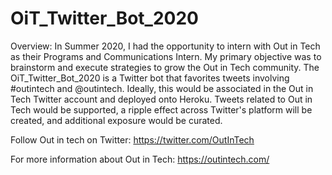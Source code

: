 # OiT_Twitter_Bot_2020

Overview: In Summer 2020, I had the opportunity to intern with Out in Tech as their Programs and Communications Intern. My primary objective was to brainstorm and execute strategies to grow the Out in Tech community. The OiT_Twitter_Bot_2020 is a Twitter bot that favorites tweets involving #outintech and @outintech. Ideally, this would be associated in the Out in Tech Twitter account and deployed onto Heroku. Tweets related to Out in Tech would be supported, a ripple effect across Twitter's platform will be created, and additional exposure would be curated.

Follow Out in tech on Twitter: https://twitter.com/OutInTech

For more information about Out in Tech: https://outintech.com/

